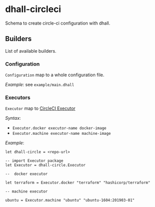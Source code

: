 # dhall-circleci

Schema to create circle-ci configuration with dhall.

## Builders

List of available builders.

### Configuration

`Configuration` map to a whole configuration file.

*Example*: see `example/main.dhall`

### Executors

`Executor` map to [CircleCI Executor](https://circleci.com/docs/2.0/configuration-reference/#executors-requires-version-21)

*Syntax*:

- `Executor.docker executor-name docker-image`
- `Executor.machine executor-name machine-image`

*Example*:

```dhall
let dhall-circle = <repo-url>

-- import Executor package
let Executor = dhall-circle.Executor

--  docker executor

let terraform = Executor.docker "terraform" "hashicorp/terraform"

-- machine executor

ubuntu = Executor.machine "ubuntu" "ubuntu-1604:201903-01"
```
